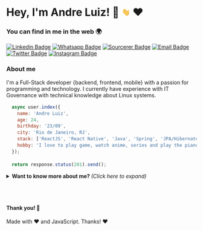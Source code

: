 # Hey, I'm Andre Luiz! :rocket: <img src="assets/hi.gif" width="22px">  :heart: 	 

### You can find in me in the web :earth_africa:


[![Linkedin Badge](https://img.shields.io/badge/-Linkedin-6633cc?style=flat-square&logo=Linkedin&logoColor=white&color=black&link=https://www.linkedin.com/in/andrelduarte/)](https://www.linkedin.com/in/andrelduarte/)
[![Whatsapp Badge](https://img.shields.io/badge/-WhatsApp-6633cc?style=flat-square&logo=Whatsapp&logoColor=white&color=black&link=http://wa.me/5521971819905)](http://wa.me/5521971819905)
[![Sourcerer Badge](https://img.shields.io/badge/-Sourcerer.io-6633cc?style=flat-square&logo=appveyor&logoColor=white&color=black&link=https://sourcerer.io/andrelduarte)](https://sourcerer.io/andrelduarte)
[![Email Badge](https://img.shields.io/badge/-Email-3ABFE6?style=flat-square&logo=minutemailer&color=black&&logoColor=white&link=mailto:and969696@outlook.com)](mailto:and969696@outlook.com)
[![Twitter Badge](https://img.shields.io/badge/-Twitter-1ca0f1?style=flat-square&logo=twitter&color=black&logoColor=white&link=https://twitter.com/AndrelDuarte10)](https://twitter.com/AndrelDuarte10)
[![Instagram Badge](https://img.shields.io/badge/-Instagram-C13584?style=flat-square&logo=instagram&color=black&logoColor=white&link=https://www.instagram.com/andreludc)](https://www.instagram.com/andreludc)



### About me

I'm a Full-Stack developer {backend, frontend, mobile} with a passion for programming and technology. I currently have experience with IT Governance with technical knowledge about Linux systems.
<br>

```javascript
  async user.index({
    name: 'Andre Luiz',
    age: 24,
    birthday: '23/09',
    city: 'Rio de Janeiro, RJ',
    stack: ['ReactJS', 'React Native', 'Java', 'Spring', 'JPA/Hibernate', 'PHP/Laravel', '(My|Postgre)SQL'],
    hobby: 'I love to play game, watch anime, series and play the piano and guitar'
  });

  return response.status(201).send();
```





<details>
  <summary> <b> Want to know more about me? </b> <i>(Click here to expand)</i> </summary>
  <br>

![andrelDuarte github stats](https://github-readme-stats.vercel.app/api?username=andrelDuarte&show_icons=true&theme=radical)

<br><br>
<details align="left">
  <summary>🏆</summary>
  </details>


## Some Technologies

<hr>

![HTML5](https://img.shields.io/badge/-HTML5-E34F26?style=flat-square&logo=html5&logoColor=white)
![CSS3](https://img.shields.io/badge/-CSS3-549FDE?style=flat-square&logo=css3&logoColor=white)
![JavaScript](https://img.shields.io/badge/-JavaScript%20ES6-F7B93E?style=flat-square&logo=javascript&logoColor=black)
![Java](https://img.shields.io/badge/-Java-DE252C?style=flat-square&logo=java&logoColor=white)
![php](https://img.shields.io/badge/-php-000000?style=flat-square&logo=php&logoColor=white)
![React](https://img.shields.io/badge/-React%20JS-262B32?style=flat-square&logo=react&logoColor=00D0F6)
![React Native](https://img.shields.io/badge/-React%20Native-262B32?style=flat-square&logo=react&logoColor=00D0F6)
![Spring Boot](https://img.shields.io/badge/-Spring-199F3A?style=flat-square&logo=Spring&logoColor=white)
![Laravel](https://img.shields.io/badge/-Laravel-F34E39?style=flat-square&logo=Laravel&logoColor=white)
![PostgreSQL](https://img.shields.io/badge/-PostgreSQL-31648C?style=flat-square&logo=postgresql&logoColor=white)
![MySQL](https://img.shields.io/badge/-MySQL-00758F?style=flat-square&logo=mysql&logoColor=white)
![Docker](https://img.shields.io/badge/-Docker-46a2f1?style=flat-square&logo=docker&logoColor=white)
![Git](https://img.shields.io/badge/-Git-F05032?style=flat-square&logo=git&logoColor=white)
![npm](https://img.shields.io/badge/-NPM-CB3837?style=flat-square&logo=npm&logoColor=white)
![Styled Components](https://img.shields.io/badge/-Styled_Components-db7092?style=flat-square&logo=styled-components&logoColor=white)
![Insomnia](https://img.shields.io/badge/-Insomnia-5849BE?style=flat-square&logo=insomnia&logoColor=white)
![Postman](https://img.shields.io/badge/-Postman-FD602F?style=flat-square&logo=postman&logoColor=white)
![VSCode](https://img.shields.io/badge/-VSCode-0085D1?style=flat-square&logo=visual-studio-code&logoColor=white)
![Heroku](https://img.shields.io/badge/-Heroku-430098?style=flat-square&logo=heroku&logoColor=white)
![Amazon AWS](https://img.shields.io/badge/Amazon%20AWS-232F3E?style=flat-square&logo=amazon-aws&logoColor=white)
![Prettier](https://img.shields.io/badge/-Prettier-1A2B34?style=flat-square&logo=prettier&logoColor=white)
![Adobe XD](https://img.shields.io/badge/-Adobe%20XD-450135?style=flat-square&logo=adobe-xd&logoColor=white)
![Figma](https://img.shields.io/badge/-Figma-EA4C1D?style=flat-square&logo=figma&logoColor=white)
![Linux](https://img.shields.io/badge/-Linux-111?style=flat-square&logo=linux&logoColor=white)
![Windows](https://img.shields.io/badge/-Windows-00ADEF?style=flat-square&logo=windows&logoColor=white)
![Jenkins](https://img.shields.io/badge/-Jenkins-064C62?style=flat-square&logo=jenkins&logoColor=white)

</details>
</details>



<br><br>
#### Thank you! 👋

  Made with :heart: and JavaScript.
  Thanks! :heart:
